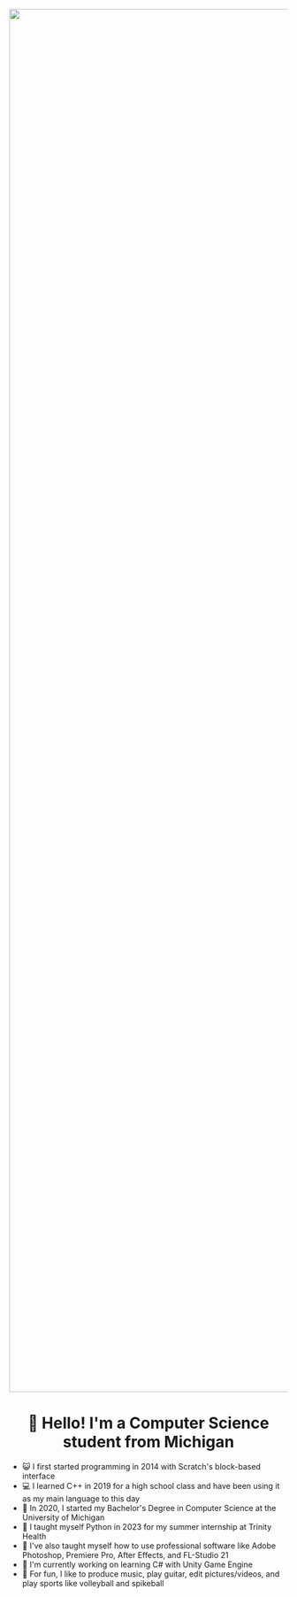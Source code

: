 <p align="center">
  <img src="https://media1.giphy.com/media/v1.Y2lkPTc5MGI3NjExZXh2bzRrZ212ajR0a3ZvZXp6aG4ybDNsZmdyODdxeDV4dTB5ZnlwciZlcD12MV9pbnRlcm5hbF9naWZfYnlfaWQmY3Q9Zw/8WK9SEOaFzLcUrpWxV/giphy.gif" alt="animated" width="2500"/>
</p>
<h1 align="center">👋 Hello! I'm a Computer Science student from Michigan</h1>

- 😺 I first started programming in 2014 with Scratch's block-based interface
- 💻 I learned C++ in 2019 for a high school class and have been using it as my main language to this day
- 📝 In 2020, I started my Bachelor's Degree in Computer Science at the University of Michigan
- 🐍 I taught myself Python in 2023 for my summer internship at Trinity Health
- 🧠 I've also taught myself how to use professional software like Adobe Photoshop, Premiere Pro, After Effects, and FL-Studio 21
- 🎵 I'm currently working on learning C# with Unity Game Engine
- 🏐 For fun, I like to produce music, play guitar, edit pictures/videos, and play sports like volleyball and spikeball
